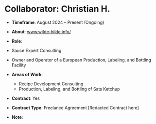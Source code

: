 # Collaborator: Christian H.

- **Timeframe**: August 2024 – Present (Ongoing)

- **About**: www.wilde-hilde.info/

- **Role**:
- Sauce Expert Consulting
- Owner and Operator of a European Production, Labeling, and Bottling Facility
  
- **Areas of Work**: 
  - Recipe Development Consulting
  - Production, Labeling, and Bottling of Sats Ketchup
    
- **Contract**: Yes
- **Contract Type**: Freelance Agreement [Redacted Contract here]

- **Note**: 

